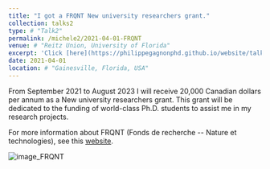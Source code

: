 ```yaml
---
title: "I got a FRQNT New university researchers grant."
collection: talks2
type: # "Talk2"
permalink: /michele2/2021-04-01-FRQNT
venue: # "Reitz Union, University of Florida"
excerpt: 'Click [here](https://philippegagnonphd.github.io/website/talks/2021-04-01-FRQNT) for more details.'
date: 2021-04-01
location: # "Gainesville, Florida, USA"
---
```


From September 2021 to August 2023 I will receive 20,000 Canadian dollars per annum as a New university researchers grant. This grant will be dedicated to the funding of world-class Ph.D. students to assist me in my research projects.

For more information about FRQNT (Fonds de recherche -- Nature et technologies), see this [website](http://www.frqnt.gouv.qc.ca/en/accueil).

![image_FRQNT](https://philippegagnonphd.github.io/website/images/FRQNT-Masculin.png)


